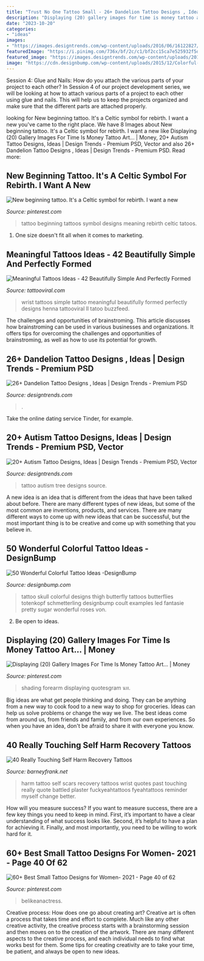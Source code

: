 ```yaml
---
title: "Trust No One Tattoo Small - 26+ Dandelion Tattoo Designs , Ideas"
description: "Displaying (20) gallery images for time is money tattoo art..."
date: "2023-10-20"
categories:
- "ideas"
images:
- "https://images.designtrends.com/wp-content/uploads/2016/06/16122827/Autism-Tree-Tattoo-Design.jpg"
featuredImage: "https://i.pinimg.com/736x/bf/2c/c1/bf2cc15ca7e525932f5dc8409c725b17.jpg"
featured_image: "https://images.designtrends.com/wp-content/uploads/2016/03/28065656/Cute-Tattoo-Design-On-Hand.jpg"
image: "https://cdn.designbump.com/wp-content/uploads/2015/12/Colorful-Skull-Tattoo.jpg"
---
```



Session 4: Glue and Nails: How do you attach the various parts of your project to each other?
In Session 4 of our project development series, we will be looking at how to attach various parts of a project to each other using glue and nails. This will help us to keep the projects organized and make sure that the different parts are attached properly.

	

		
looking for New beginning tattoo. It&#039;s a Celtic symbol for rebirth. I want a new you've came to the right place. We have 8 Images about New beginning tattoo. It&#039;s a Celtic symbol for rebirth. I want a new like Displaying (20) Gallery Images For Time Is Money Tattoo Art... | Money, 20+ Autism Tattoo Designs, Ideas | Design Trends - Premium PSD, Vector and also 26+ Dandelion Tattoo Designs , Ideas | Design Trends - Premium PSD. Read more:
		
    
## New Beginning Tattoo. It&#039;s A Celtic Symbol For Rebirth. I Want A New

<img loading=lazy src="https://i.pinimg.com/736x/62/99/aa/6299aa9c6e8c529c8fc190e615a92d76--hand-tattoo-tattoo-me.jpg" onerror="this.onerror=null;this.src='https://tse4.mm.bing.net/th?id=OIP.9MARr4yin4ju4G28dwE4NwHaJ3&amp;pid=15.1';" alt="New beginning tattoo. It&#039;s a Celtic symbol for rebirth. I want a new">

_Source: pinterest.com_

>tattoo beginning tattoos symbol designs meaning rebirth celtic tatoos. 

	

1. One size doesn't fit all when it comes to marketing.

    
## Meaningful Tattoos Ideas - 42 Beautifully Simple And Perfectly Formed

<img loading=lazy src="https://tattooviral.com/wp-content/uploads/2018/09/Meaningful-Tattoos-Ideas-42-Beautifully-Simple-And-Perfectly-Formed-Small-Wrist-Tattoos.jpg" onerror="this.onerror=null;this.src='https://tse3.mm.bing.net/th?id=OIP.ONkAp8ekM8h4N5kvE_R1cQHaLH&amp;pid=15.1';" alt="Meaningful Tattoos Ideas - 42 Beautifully Simple And Perfectly Formed">

_Source: tattooviral.com_

>wrist tattoos simple tattoo meaningful beautifully formed perfectly designs henna tattooviral ll tatoo buzzfeed. 

	

The challenges and opportunities of brainstroming.
This article discusses how brainstroming can be used in various businesses and organizations. It offers tips for overcoming the challenges and opportunities of brainstroming, as well as how to use its potential for growth.

    
## 26+ Dandelion Tattoo Designs , Ideas | Design Trends - Premium PSD

<img loading=lazy src="https://images.designtrends.com/wp-content/uploads/2016/03/28065656/Cute-Tattoo-Design-On-Hand.jpg" onerror="this.onerror=null;this.src='https://tse4.mm.bing.net/th?id=OIP.b9XcoNz-WKsVbajAZZP0qwEsEs&amp;pid=15.1';" alt="26+ Dandelion Tattoo Designs , Ideas | Design Trends - Premium PSD">

_Source: designtrends.com_

>. 

	

Take the online dating service Tinder, for example.

    
## 20+ Autism Tattoo Designs, Ideas | Design Trends - Premium PSD, Vector

<img loading=lazy src="https://images.designtrends.com/wp-content/uploads/2016/06/16122827/Autism-Tree-Tattoo-Design.jpg" onerror="this.onerror=null;this.src='https://tse4.mm.bing.net/th?id=OIP.YFzvH07zIAIbyC-oHYmymgHaHa&amp;pid=15.1';" alt="20+ Autism Tattoo Designs, Ideas | Design Trends - Premium PSD, Vector">

_Source: designtrends.com_

>tattoo autism tree designs source. 

	

A new idea is an idea that is different from the ideas that have been talked about before. There are many different types of new ideas, but some of the most common are inventions, products, and services. There are many different ways to come up with new ideas that can be successful, but the most important thing is to be creative and come up with something that you believe in.

    
## 50 Wonderful Colorful Tattoo Ideas -DesignBump

<img loading=lazy src="https://cdn.designbump.com/wp-content/uploads/2015/12/Colorful-Skull-Tattoo.jpg" onerror="this.onerror=null;this.src='https://tse4.mm.bing.net/th?id=OIP.g_U_GkErZaXEq_Bpn6pJfAHaLH&amp;pid=15.1';" alt="50 Wonderful Colorful Tattoo Ideas -DesignBump">

_Source: designbump.com_

>tattoo skull colorful designs thigh butterfly tattoos butterflies totenkopf schmetterling designbump coult examples led fantasie pretty sugar wonderful roses von. 

	

2. Be open to ideas.

    
## Displaying (20) Gallery Images For Time Is Money Tattoo Art... | Money

<img loading=lazy src="https://i.pinimg.com/originals/8d/f5/dd/8df5dd80fcc8be55bd2f057f4185ead3.jpg" onerror="this.onerror=null;this.src='https://tse2.mm.bing.net/th?id=OIP.A43CRTXY4G3dk-0-iVdGdAAAAA&amp;pid=15.1';" alt="Displaying (20) Gallery Images For Time Is Money Tattoo Art... | Money">

_Source: pinterest.com_

>shading forearm displaying quotesgram นท. 

	

Big ideas are what get people thinking and doing. They can be anything from a new way to cook food to a new way to shop for groceries. Ideas can help us solve problems or change the way we live. The best ideas come from around us, from friends and family, and from our own experiences. So when you have an idea, don't be afraid to share it with everyone you know.

    
## 40 Really Touching Self Harm Recovery Tattoos

<img loading=lazy src="http://www.barneyfrank.net/wp-content/uploads/2016/04/Really-Touching-Self-harm-recovery-tattoo-ideas-65.jpg" onerror="this.onerror=null;this.src='https://tse4.mm.bing.net/th?id=OIP.l3JvebvJz9pm2NL9EX_0tgHaJ4&amp;pid=15.1';" alt="40 Really Touching Self Harm Recovery Tattoos">

_Source: barneyfrank.net_

>harm tattoo self scars recovery tattoos wrist quotes past touching really quote battled plaster fuckyeahtattoos fyeahtattoos reminder myself change better. 

	

How will you measure success?
If you want to measure success, there are a few key things you need to keep in mind. First, it’s important to have a clear understanding of what success looks like. Second, it’s helpful to have a plan for achieving it. Finally, and most importantly, you need to be willing to work hard for it.

    
## 60+ Best Small Tattoo Designs For Women- 2021 - Page 40 Of 62

<img loading=lazy src="https://i.pinimg.com/736x/bf/2c/c1/bf2cc15ca7e525932f5dc8409c725b17.jpg" onerror="this.onerror=null;this.src='https://tse1.mm.bing.net/th?id=OIP.a1nerOGWUPBec5TuRIABjAHaLJ&amp;pid=15.1';" alt="60+ Best Small Tattoo Designs for Women- 2021 - Page 40 of 62">

_Source: pinterest.com_

>belikeanactress. 

	

Creative process: How does one go about creating art?
Creative art is often a process that takes time and effort to complete. Much like any other creative activity, the creative process starts with a brainstorming session and then moves on to the creation of the artwork. There are many different aspects to the creative process, and each individual needs to find what works best for them. Some tips for creating creativity are to take your time, be patient, and always be open to new ideas.

